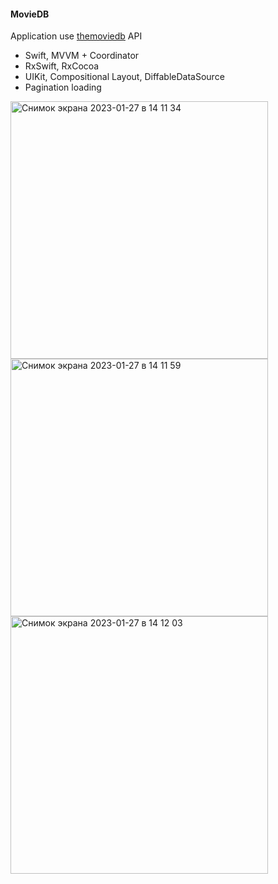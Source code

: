 #### MovieDB <br>
Application use [themoviedb](https://themoviedb.org) API
<ul>
  <li>Swift, MVVM + Coordinator</li>
  <li>RxSwift, RxCocoa</li>
  <li>UIKit, Compositional Layout, DiffableDataSource</li>
  <li>Pagination loading</li>
</ul>

<img width="412" alt="Снимок экрана 2023-01-27 в 14 11 34" src="https://user-images.githubusercontent.com/39259909/215084272-e28963fa-f382-49aa-b5bd-5d51431194f9.png"><img width="412" alt="Снимок экрана 2023-01-27 в 14 11 59" src="https://user-images.githubusercontent.com/39259909/215084341-abfac897-7a6b-4824-ad5b-8d05686653a4.png"><img width="412" alt="Снимок экрана 2023-01-27 в 14 12 03" src="https://user-images.githubusercontent.com/39259909/215084363-76688f1d-e2c8-4631-8dfb-97b84979b9e9.png">
